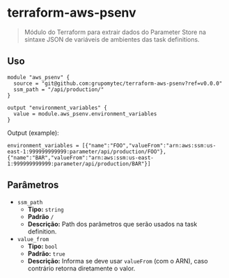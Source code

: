 # terraform-aws-psenv

> Módulo do Terraform para extrair dados do Parameter Store na sintaxe JSON de variáveis de ambientes das task definitions.

## Uso

```hcl
module "aws_psenv" {
  source = "git@github.com:grupomytec/terraform-aws-psenv?ref=v0.0.0"
  ssm_path = "/api/production/"
}

output "environment_variables" {
  value = module.aws_psenv.environment_variables
}
```

Output (example):

```
environment_variables = [{"name":"FOO","valueFrom":"arn:aws:ssm:us-east-1:999999999999:parameter/api/production/FOO"},{"name":"BAR","valueFrom":"arn:aws:ssm:us-east-1:999999999999:parameter/api/production/BAR"}]
```

## Parâmetros

- `ssm_path`
  - **Tipo:** `string`
  - **Padrão** `/`
  - **Descrição:** Path dos parâmetros que serão usados na task definition.
- `value_from`
  - **Tipo:** `bool`
  - **Padrão:** `true`
  - **Descrição:** Informa se deve usar `valueFrom` (com o ARN), caso contrário retorna diretamente o valor.
